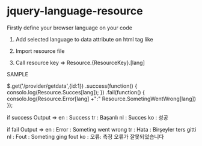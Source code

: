 # jquery-language-resource

Firstly define your browser language on your code

1. Add selected language to data attribute on html tag like <html data-lang="en">

2. Import resource file
  
3. Call resource key => Resource.{ResourceKey}.[lang]


SAMPLE
  
$.get('/provider/getdata',{id:1})
  .success(function() {
    consolo.log(Resource.Succes[lang]);
  })
  .fail(function() {
    consolo.log(Resource.Error[lang] +":" Resource.SometingWentWrong[lang])
  });

if success
Output => en : Success
          tr : Başarılı
          nl : Succes
          ko : 성공

if fail
Output => en : Error : Someting went wrong
          tr : Hata : Birşeyler ters gitti
          nl : Fout : Someting ging fout
          ko : 오류: 측정 오류가 잘못되었습니다
